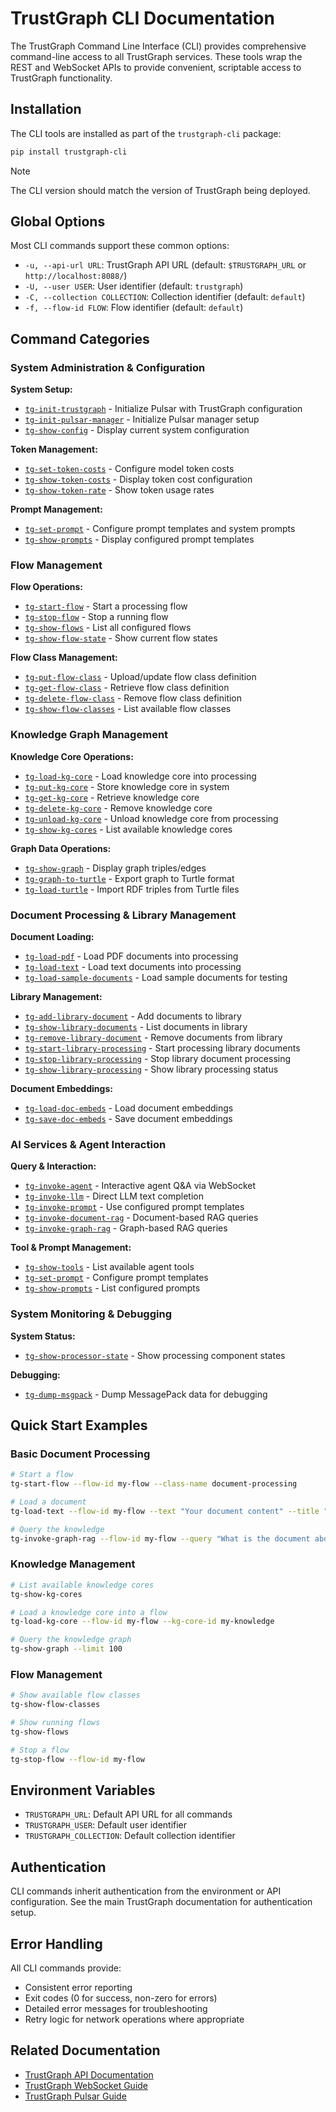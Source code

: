 # TrustGraph CLI Documentation

The TrustGraph Command Line Interface (CLI) provides comprehensive command-line access to all TrustGraph services. These tools wrap the REST and WebSocket APIs to provide convenient, scriptable access to TrustGraph functionality.

## Installation

The CLI tools are installed as part of the `trustgraph-cli` package:

```bash
pip install trustgraph-cli
```

> [!NOTE]
> The CLI version should match the version of TrustGraph being deployed. 

## Global Options

Most CLI commands support these common options:

- `-u, --api-url URL`: TrustGraph API URL (default: `$TRUSTGRAPH_URL` or `http://localhost:8088/`)
- `-U, --user USER`: User identifier (default: `trustgraph`)
- `-C, --collection COLLECTION`: Collection identifier (default: `default`)
- `-f, --flow-id FLOW`: Flow identifier (default: `default`)

## Command Categories

### System Administration & Configuration

**System Setup:**
- [`tg-init-trustgraph`](tg-init-trustgraph.md) - Initialize Pulsar with TrustGraph configuration
- [`tg-init-pulsar-manager`](tg-init-pulsar-manager.md) - Initialize Pulsar manager setup
- [`tg-show-config`](tg-show-config.md) - Display current system configuration

**Token Management:**
- [`tg-set-token-costs`](tg-set-token-costs.md) - Configure model token costs
- [`tg-show-token-costs`](tg-show-token-costs.md) - Display token cost configuration
- [`tg-show-token-rate`](tg-show-token-rate.md) - Show token usage rates

**Prompt Management:**
- [`tg-set-prompt`](tg-set-prompt.md) - Configure prompt templates and system prompts
- [`tg-show-prompts`](tg-show-prompts.md) - Display configured prompt templates

### Flow Management

**Flow Operations:**
- [`tg-start-flow`](tg-start-flow.md) - Start a processing flow
- [`tg-stop-flow`](tg-stop-flow.md) - Stop a running flow
- [`tg-show-flows`](tg-show-flows.md) - List all configured flows
- [`tg-show-flow-state`](tg-show-flow-state.md) - Show current flow states

**Flow Class Management:**
- [`tg-put-flow-class`](tg-put-flow-class.md) - Upload/update flow class definition
- [`tg-get-flow-class`](tg-get-flow-class.md) - Retrieve flow class definition
- [`tg-delete-flow-class`](tg-delete-flow-class.md) - Remove flow class definition
- [`tg-show-flow-classes`](tg-show-flow-classes.md) - List available flow classes

### Knowledge Graph Management

**Knowledge Core Operations:**
- [`tg-load-kg-core`](tg-load-kg-core.md) - Load knowledge core into processing
- [`tg-put-kg-core`](tg-put-kg-core.md) - Store knowledge core in system
- [`tg-get-kg-core`](tg-get-kg-core.md) - Retrieve knowledge core
- [`tg-delete-kg-core`](tg-delete-kg-core.md) - Remove knowledge core
- [`tg-unload-kg-core`](tg-unload-kg-core.md) - Unload knowledge core from processing
- [`tg-show-kg-cores`](tg-show-kg-cores.md) - List available knowledge cores

**Graph Data Operations:**
- [`tg-show-graph`](tg-show-graph.md) - Display graph triples/edges
- [`tg-graph-to-turtle`](tg-graph-to-turtle.md) - Export graph to Turtle format
- [`tg-load-turtle`](tg-load-turtle.md) - Import RDF triples from Turtle files

### Document Processing & Library Management

**Document Loading:**
- [`tg-load-pdf`](tg-load-pdf.md) - Load PDF documents into processing
- [`tg-load-text`](tg-load-text.md) - Load text documents into processing
- [`tg-load-sample-documents`](tg-load-sample-documents.md) - Load sample documents for testing

**Library Management:**
- [`tg-add-library-document`](tg-add-library-document.md) - Add documents to library
- [`tg-show-library-documents`](tg-show-library-documents.md) - List documents in library
- [`tg-remove-library-document`](tg-remove-library-document.md) - Remove documents from library
- [`tg-start-library-processing`](tg-start-library-processing.md) - Start processing library documents
- [`tg-stop-library-processing`](tg-stop-library-processing.md) - Stop library document processing
- [`tg-show-library-processing`](tg-show-library-processing.md) - Show library processing status

**Document Embeddings:**
- [`tg-load-doc-embeds`](tg-load-doc-embeds.md) - Load document embeddings
- [`tg-save-doc-embeds`](tg-save-doc-embeds.md) - Save document embeddings

### AI Services & Agent Interaction

**Query & Interaction:**
- [`tg-invoke-agent`](tg-invoke-agent.md) - Interactive agent Q&A via WebSocket
- [`tg-invoke-llm`](tg-invoke-llm.md) - Direct LLM text completion
- [`tg-invoke-prompt`](tg-invoke-prompt.md) - Use configured prompt templates
- [`tg-invoke-document-rag`](tg-invoke-document-rag.md) - Document-based RAG queries
- [`tg-invoke-graph-rag`](tg-invoke-graph-rag.md) - Graph-based RAG queries

**Tool & Prompt Management:**
- [`tg-show-tools`](tg-show-tools.md) - List available agent tools
- [`tg-set-prompt`](tg-set-prompt.md) - Configure prompt templates
- [`tg-show-prompts`](tg-show-prompts.md) - List configured prompts

### System Monitoring & Debugging

**System Status:**
- [`tg-show-processor-state`](tg-show-processor-state.md) - Show processing component states

**Debugging:**
- [`tg-dump-msgpack`](tg-dump-msgpack.md) - Dump MessagePack data for debugging

## Quick Start Examples

### Basic Document Processing
```bash
# Start a flow
tg-start-flow --flow-id my-flow --class-name document-processing

# Load a document
tg-load-text --flow-id my-flow --text "Your document content" --title "Test Document"

# Query the knowledge
tg-invoke-graph-rag --flow-id my-flow --query "What is the document about?"
```

### Knowledge Management
```bash
# List available knowledge cores
tg-show-kg-cores

# Load a knowledge core into a flow
tg-load-kg-core --flow-id my-flow --kg-core-id my-knowledge

# Query the knowledge graph
tg-show-graph --limit 100
```

### Flow Management
```bash
# Show available flow classes
tg-show-flow-classes

# Show running flows
tg-show-flows

# Stop a flow
tg-stop-flow --flow-id my-flow
```

## Environment Variables

- `TRUSTGRAPH_URL`: Default API URL for all commands
- `TRUSTGRAPH_USER`: Default user identifier
- `TRUSTGRAPH_COLLECTION`: Default collection identifier

## Authentication

CLI commands inherit authentication from the environment or API configuration. See the main TrustGraph documentation for authentication setup.

## Error Handling

All CLI commands provide:
- Consistent error reporting
- Exit codes (0 for success, non-zero for errors)
- Detailed error messages for troubleshooting
- Retry logic for network operations where appropriate

## Related Documentation

- [TrustGraph API Documentation](../apis/README.md)
- [TrustGraph WebSocket Guide](../apis/websocket.md)
- [TrustGraph Pulsar Guide](../apis/pulsar.md)

